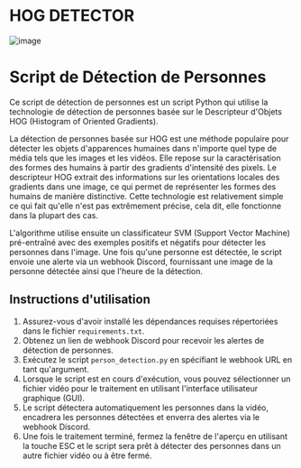 # HOG DETECTOR

![image](https://github.com/th3k3y/hogpersondetector/assets/49789253/fbb90937-a57f-48a3-a749-6f8ca78a4892)

# Script de Détection de Personnes

Ce script de détection de personnes est un script Python qui utilise la technologie de détection de personnes basée sur le Descripteur d'Objets HOG (Histogram of Oriented Gradients). 

La détection de personnes basée sur HOG est une méthode populaire pour détecter les objets d'apparences humaines dans n'importe quel type de média tels que les images et les vidéos. Elle repose sur la caractérisation des formes des humains à partir des gradients d'intensité des pixels. Le descripteur HOG extrait des informations sur les orientations locales des gradients dans une image, ce qui permet de représenter les formes des humains de manière distinctive. Cette technologie est relativement simple ce qui fait qu'elle n'est pas extrêmement précise, cela dit, elle fonctionne dans la plupart des cas.

L'algorithme utilise ensuite un classificateur SVM (Support Vector Machine) pré-entraîné avec des exemples positifs et négatifs pour détecter les personnes dans l'image. Une fois qu'une personne est détectée, le script envoie une alerte via un webhook Discord, fournissant une image de la personne détectée ainsi que l'heure de la détection.

## Instructions d'utilisation

1. Assurez-vous d'avoir installé les dépendances requises répertoriées dans le fichier `requirements.txt`.
2. Obtenez un lien de webhook Discord pour recevoir les alertes de détection de personnes.
3. Exécutez le script `person_detection.py` en spécifiant le webhook URL en tant qu'argument.
4. Lorsque le script est en cours d'exécution, vous pouvez sélectionner un fichier vidéo pour le traitement en utilisant l'interface utilisateur graphique (GUI).
5. Le script détectera automatiquement les personnes dans la vidéo, encadrera les personnes détectées et enverra des alertes via le webhook Discord.
6. Une fois le traitement terminé, fermez la fenêtre de l'aperçu en utilisant la touche ESC et le script sera prêt à détecter des personnes dans un autre fichier vidéo ou à être fermé.


